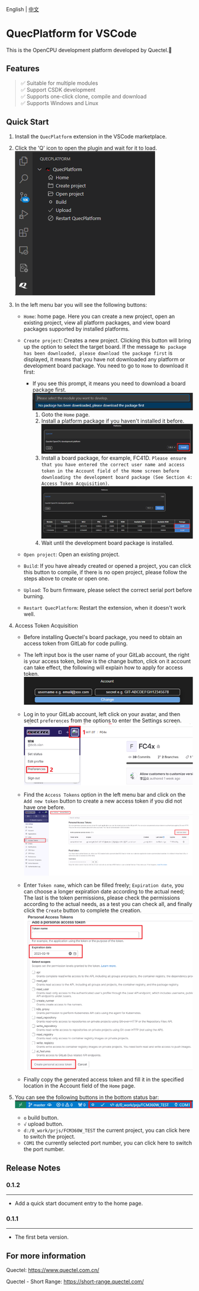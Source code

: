 English | [中文](https://raw.githubusercontent.com/quectel-official/QuecPlatform/main/vscode-extension/md/README_CN.md)

# QuecPlatform for VSCode

This is the OpenCPU development platform developed by Quectel.🚀

## Features

> ✅ Suitable for multiple modules <br>
> ✅ Support CSDK development <br>
> ✅ Supports one-click clone, compile and download <br>
> ✅ Supports Windows and Linux <br>

## Quick Start

1. Install the `QuecPlatform` extension in the VSCode marketplace.
2. Click the 'Q' icon to open the plugin and wait for it to load.<br>
![first page](https://raw.githubusercontent.com/quectel-official/QuecPlatform/main/vscode-extension/md/first_page.png)
3. In the left menu bar you will see the following buttons: 
    - `Home`: home page. Here you can create a new project, open an existing project, view all platform packages, and view board packages supported by installed platforms.

    - `Create project`:  Creates a new project. Clicking this button will bring up the option to select the target board. If the message `No package has been downloaded, please download the package first` is displayed, it means that you have not downloaded any platform or development board package. You need to go to `Home` to download it first:
      - If you see this prompt, it means you need to download a board package first.<br>
        ![no package](https://raw.githubusercontent.com/quectel-official/QuecPlatform/main/vscode-extension/md/no_package.png)
        1. Goto the `Home` page.
        2. Install a platform package if you haven't installed it before.<br>
        ![install platform](https://raw.githubusercontent.com/quectel-official/QuecPlatform/main/vscode-extension/md/install_platform.png)
        3. Install a board package, for example, FC41D. `Please ensure that you have entered the correct user name and access token in the Account field of the Home screen before downloading the development board package (See Section 4: Access Token Acquisition)`. <br>
        ![install board](https://raw.githubusercontent.com/quectel-official/QuecPlatform/main/vscode-extension/md/install_board.png)
        4. Wait until the development board package is installed.
        
    - `Open project`: Open an existing project.

    - `Build`: If you have already created or opened a project, you can click this button to compile, if there is no open project, please follow the steps above to create or open one.

    - `Upload`: To burn firmware, please select the correct serial port before burning.

    - `Restart QuecPlatform`: Restart the extension, when it doesn't work well.

4. Access Token Acquisition
   - Before installing Quectel's board package, you need to obtain an access token from GitLab for code pulling.

   - The left input box is the user name of your GitLab account, the right is your access token, below is the change button, click on it account can take effect, the following will explain how to apply for access token. <br>
    ![set account](https://raw.githubusercontent.com/quectel-official/QuecPlatform/main/vscode-extension/md/set_account.png) 

   - Log in to your GitLab account, left click on your avatar, and then select `preferences` from the options to enter the Settings screen.<br>
    ![goto setting](https://raw.githubusercontent.com/quectel-official/QuecPlatform/main/vscode-extension/md/goto_setting.png)

   - Find the `Access Tokens` option in the left menu bar and click on the `Add new token` button to create a new access token if you did not have one before.<br>
    ![get account1](https://raw.githubusercontent.com/quectel-official/QuecPlatform/main/vscode-extension/md/get_account1.png) 

   - Enter `Token name`, which can be filled freely; `Expiration date`, you can choose a longer expiration date according to the actual need; The last is the token permissions, please check the permissions according to the actual needs, as a test you can check all, and finally click the `Create` button to complete the creation. <br>
    ![get account2](https://raw.githubusercontent.com/quectel-official/QuecPlatform/main/vscode-extension/md/get_account2.png) 

   - Finally copy the generated access token and fill it in the specified location in the Account field of the `Home` page.

5. You can see the following buttons in the bottom status bar:<br>
    ![status bar](https://raw.githubusercontent.com/quectel-official/QuecPlatform/main/vscode-extension/md/status_bar.png)
    - `o` build button.
    - `√` upload button.
    - `d:/0_work/prjs/FCM360W_TEST` the current project, you can click here to switch the project.
    - `COM1` the currently selected port number, you can click here to switch the port number.

## Release Notes

### 0.1.2
-------------------------
- Add a quick start document entry to the home page.


### 0.1.1
-------------------------
- The first beta version.


## For more information

Quectel: https://www.quectel.com.cn/

Quectel - Short Range: https://short-range.quectel.com/

